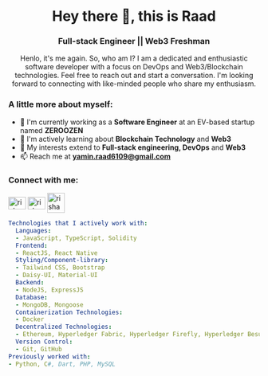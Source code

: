 <h1 align="center">Hey there 👋, this is Raad</h1>
<h3 align="center">Full-stack Engineer || Web3 Freshman</h3>

<p align="center">Henlo, it's me again. So, who am I? I am a dedicated and enthusiastic software developer with a focus on DevOps and Web3/Blockchain technologies. Feel free to reach out and start a conversation. I'm looking forward to connecting with like-minded people who share my enthusiasm.
</p>

<h3>A little more about myself:</h3>

- 🔭 I'm currently working as a **Software Engineer** at an EV-based startup named **ZEROOZEN**
- 🌱 I'm actively learning about **Blockchain Technology** and **Web3**
- 💬 My interests extend to **Full-stack engineering, DevOps** and **Web3**
- 📫 Reach me at **yamin.raad6109@gmail.com**

<h3 align="left">Connect with me:</h3>
<p align="left">
<a href="https://www.facebook.com/Ashabul.Yamin.L/"><img align="center" src="https://raw.githubusercontent.com/rahuldkjain/github-profile-readme-generator/master/src/images/icons/Social/facebook.svg" alt="rishavchanda" height="25" width="35" /></a>
<a href="https://www.linkedin.com/in/yaminraad/"><img align="center" src="https://raw.githubusercontent.com/rahuldkjain/github-profile-readme-generator/master/src/images/icons/Social/linked-in-alt.svg" alt="rishav-chanda-b89a791b3" height="25" width="35" /></a>
<a href="https://discord.com/channels/@Luci4#6091"><img align="center" src="https://raw.githubusercontent.com/rahuldkjain/github-profile-readme-generator/master/src/images/icons/Social/discord.svg" alt="rishav_chanda" height="40" width="35" /></a>
</p>

```yaml
Technologies that I actively work with:
  Languages:
  - JavaScript, TypeScript, Solidity
  Frontend:
  - ReactJS, React Native
  Styling/Component-library:
  - Tailwind CSS, Bootstrap
  - Daisy-UI, Material-UI 
  Backend:
  - NodeJS, ExpressJS
  Database:
  - MongoDB, Mongoose
  Containerization Technologies:
  - Docker
  Decentralized Technologies:
  - Ethereum, Hyperledger Fabric, Hyperledger Firefly, Hyperledger Besu
  Version Control:
  - Git, GitHub
Previously worked with:
- Python, C#, Dart, PHP, MySQL
```
